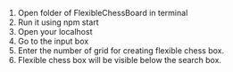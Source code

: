 1. Open folder of FlexibleChessBoard in terminal 
2. Run it using npm start
3. Open your localhost
4. Go to the input box
5. Enter the number of grid for creating flexible chess box.
6. Flexible chess box will be visible below the search box.